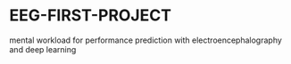 # EEG-FIRST-PROJECT
mental  workload for performance prediction with  electroencephalography and deep learning  
